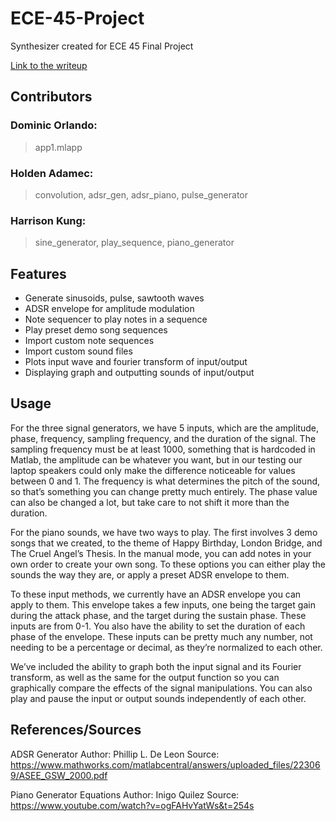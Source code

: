 # ECE-45-Project

Synthesizer created for ECE 45 Final Project

[Link to the writeup](https://docs.google.com/document/d/1Q8SJYe2-iq4O8vgneqVcoOJftZLQSdlxxON483gE5Ms/edit?usp=sharing)

## Contributors

### Dominic Orlando:
>app1.mlapp
### Holden Adamec:
>convolution, adsr_gen, adsr_piano, pulse_generator
### Harrison Kung:
>sine_generator, play_sequence, piano_generator

## Features

- Generate sinusoids, pulse, sawtooth waves
- ADSR envelope for amplitude modulation
- Note sequencer to play notes in a sequence 
- Play preset demo song sequences
- Import custom note sequences
- Import custom sound files
- Plots input wave and fourier transform of input/output
- Displaying graph and outputting sounds of input/output

## Usage
For the three signal generators, we have 5 inputs, which are the amplitude, phase, frequency, sampling frequency,
and the duration of the signal. The sampling frequency must be at least 1000, something that is hardcoded in Matlab, 
the amplitude can be whatever you want, but in our testing our laptop speakers could only make the difference noticeable 
for values between 0 and 1. The frequency is what determines the pitch of the sound, so that’s something you can change 
pretty much entirely. The phase value can also be changed a lot, but take care to not shift it more than the duration.

For the piano sounds, we have two ways to play. The first involves 3 demo songs that we created, to the theme of 
Happy Birthday, London Bridge, and The Cruel Angel’s Thesis. In the manual mode, you can add notes in your own 
order to create your own song. To these options you can either play the sounds the way they are, or apply a preset
ADSR envelope to them.

To these input methods, we currently have an ADSR envelope you can apply to them. This envelope takes a few inputs, 
one being the target gain during the attack phase, and the target during the sustain phase. These inputs are from 0-1. 
You also have the ability to set the duration of each phase of the envelope. These inputs can be pretty much any 
number, not needing to be a percentage or decimal, as they’re normalized to each other. 

We’ve included the ability to graph both the input signal and its Fourier transform, as well as the same for the 
output function so you can graphically compare the effects of the signal manipulations. You can also play and 
pause the input or output sounds independently of each other.

## References/Sources

ADSR Generator
Author: Phillip L. De Leon
Source: https://www.mathworks.com/matlabcentral/answers/uploaded_files/223069/ASEE_GSW_2000.pdf

Piano Generator Equations
Author: Inigo Quilez
Source: https://www.youtube.com/watch?v=ogFAHvYatWs&t=254s
